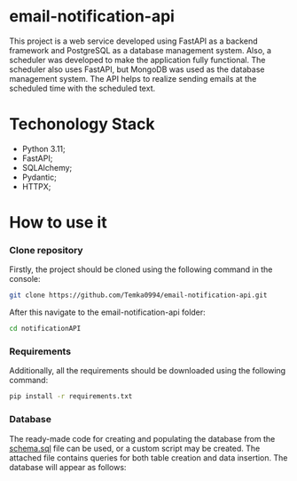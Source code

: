 ﻿# email-notification-api
This project is a web service developed using FastAPI as a backend framework and PostgreSQL as a database management system. Also, a scheduler was developed to make the application fully functional. The scheduler also uses FastAPI, but MongoDB was used as the database management system.
The API helps to realize sending emails at the scheduled time with the scheduled text.
# Techonology Stack
- Python 3.11;
- FastAPI;
- SQLAlchemy;
- Pydantic;
- HTTPX;
# How to use it
### Clone repository
Firstly, the project should be cloned using the following command in the console:
```bash
git clone https://github.com/Temka0994/email-notification-api.git
```
After this navigate to the email-notification-api folder:
```bash
cd notificationAPI
```
### Requirements
Additionally, all the requirements should be downloaded using the following command:
```bash
pip install -r requirements.txt
```
### Database
The ready-made code for creating and populating the database from the [schema.sql](./src/schema.sql) file can be used, or a custom script may be created. The attached file contains queries for both table creation and data insertion. The database will appear as follows:
